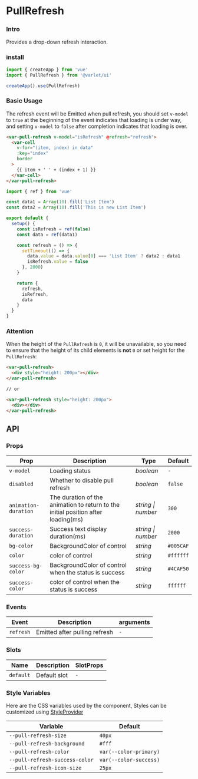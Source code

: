 # PullRefresh

### Intro

Provides a drop-down refresh interaction.

### install

  ```js
import { createApp } from 'vue'
import { PullRefresh } from '@varlet/ui'

createApp().use(PullRefresh)
```

### Basic Usage

The refresh event will be Emitted when pull refresh, you should set `v-model` to `true` at the beginning of the event
indicates that loading is under way, and setting `v-model` to `false` after completion indicates that loading is over.

```html
<var-pull-refresh v-model="isRefresh" @refresh="refresh">
  <var-cell
    v-for="(item, index) in data"
    :key="index"
    border
  >
    {{ item + ' ' + (index + 1) }}
  </var-cell>
</var-pull-refresh>
```

```javascript
import { ref } from 'vue'

const data1 = Array(10).fill('List Item')
const data2 = Array(10).fill('This is new List Item')

export default {
  setup() {
    const isRefresh = ref(false)
    const data = ref(data1)

    const refresh = () => {
      setTimeout(() => {
        data.value = data.value[0] === 'List Item' ? data2 : data1
        isRefresh.value = false
      }, 2000)
    }

    return {
      refresh,
      isRefresh,
      data
    }
  }
}
```

### Attention

When the height of the `PullRefresh` is `0`, it will be unavailable, so you need to ensure that the height of its child elements is **not** `0` or set height for the `PullRefresh`:

```html
<var-pull-refresh>
  <div style="height: 200px"></div>
</var-pull-refresh>

// or

<var-pull-refresh style="height: 200px">
  <div></div>
</var-pull-refresh>
```

## API

### Props

| Prop | Description | Type | Default |
| ----- | -------------- | -------- | ---------- |
| `v-model` | Loading status | _boolean_ | `-` |
| `disabled` | Whether to disable pull refresh | _boolean_ | `false` |
| `animation-duration` | The duration of the animation to return to the initial position after loading(ms) | _string \| number_ | `300` |
| `success-duration` | Success text display duration(ms) | _string \| number_ | `2000` |
| `bg-color` | BackgroundColor of control | _string_ | `#005CAF` |
| `color` | color of control | _string_ | `#ffffff` |
| `success-bg-color` | BackgroundColor of control when the status is success | _string_ | `#4CAF50` |
| `success-color` | color of control when the status is success | _string_ | `ffffff` |

### Events

| Event | Description | arguments |
| ----- | -------------- | -------- | 
| `refresh` | Emitted after pulling refresh | `-` |

### Slots

| Name | Description | SlotProps |
| ----- | -------------- | -------- | 
| `default` | Default slot | `-` |

### Style Variables
Here are the CSS variables used by the component, Styles can be customized using [StyleProvider](#/en-US/style-provider)

| Variable | Default |
| --- | --- |
| `--pull-refresh-size` | `40px` |
| `--pull-refresh-background` | `#fff` |
| `--pull-refresh-color` | `var(--color-primary)` |
| `--pull-refresh-success-color` | `var(--color-success)` |
| `--pull-refresh-icon-size` | `25px` |

